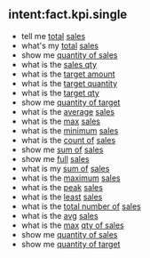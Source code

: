 ## intent:fact.kpi.single
- tell me [total](agg:sum) [sales](fact:SalesAmount)
- what's my [total](agg:sum) [sales](fact:SalesAmount)
- show me [quantity of sales](fact:SalesQty)
- what is the [sales qty](fact:SalesQty)
- what is the [target amount](fact:TargetAmount)
- what is the [target quantity](fact:TargetQty)
- what is the [target qty](fact:TargetQty)
- show me [quantity of target](fact:TargetQty)
- what is the [average](agg:mean) [sales](fact:SalesAmount)
- what is the [max](agg:max) [sales](fact:SalesAmount)
- what is the [minimum](agg:min) [sales](fact:SalesAmount)
- what is the [count of](agg:count) [sales](fact:SalesAmount)
- show me [sum of](agg:sum) [sales](fact:SalesAmount)
- show me [full](agg:sum) [sales](fact:SalesAmount)
- what is my [sum of](agg:sum) [sales](fact:SalesAmount)
- what is the [maximum](agg:max) [sales](fact:SalesAmount)
- what is the [peak](agg:max) [sales](fact:SalesAmount)
- what is the [least](agg:min) [sales](fact:SalesAmount)
- what is the [total number of](agg:count) [sales](fact:SalesAmount)
- what is the [avg](agg:mean) [sales](fact:SalesAmount)
- what is the [max](agg:max) [qty of sales](fact:SalesQty)
- show me [quantity of sales](fact:SalesQty)
- show me [quantity of target](fact:TargetQty)
